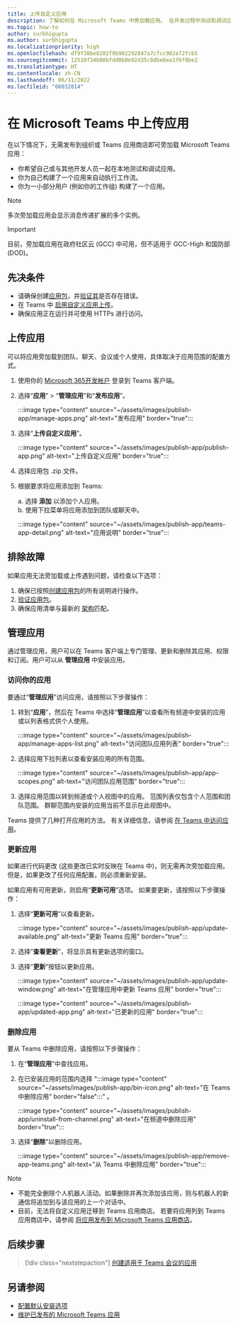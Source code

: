 ```yaml
---
title: 上传自定义应用
description: 了解如何在 Microsoft Teams 中旁加载应用。 在开发过程中测试和调试应用时，旁加载很常见。
ms.topic: how-to
author: surbhigupta
ms.author: surbhigupta
ms.localizationpriority: high
ms.openlocfilehash: df9f38be8202f9b982292847a7cfcc982e72fcb5
ms.sourcegitcommit: 12510f34b00bfdd0b0e92d35c8dbe6ea1f6f0be2
ms.translationtype: HT
ms.contentlocale: zh-CN
ms.lasthandoff: 06/11/2022
ms.locfileid: "66032814"
---
```

# <a name="upload-your-app-in-microsoft-teams"></a>在 Microsoft Teams 中上传应用

在以下情况下，无需发布到组织或 Teams 应用商店即可旁加载 Microsoft Teams 应用：

* 你希望自己或与其他开发人员一起在本地测试和调试应用。
* 你为自己构建了一个应用来自动执行工作流。
* 你为一小部分用户 (例如你的工作组) 构建了一个应用。

> [!NOTE]
> 多次旁加载应用会显示消息传递扩展的多个实例。

> [!IMPORTANT]
> 目前，旁加载应用在政府社区云 (GCC) 中可用，但不适用于 GCC-High 和国防部 (DOD)。

## <a name="prerequisites"></a>先决条件

* 请确保创建[应用包](~/concepts/build-and-test/apps-package.md)，并[验证其](https://dev.teams.microsoft.com/appvalidation.html)是否存在错误。
* 在 Teams 中 [启用自定义应用上传](~/concepts/build-and-test/prepare-your-o365-tenant.md#enable-custom-teams-apps-and-turn-on-custom-app-uploading)。
* 确保应用正在运行并可使用 HTTPs 进行访问。

## <a name="upload-your-app"></a>上传应用

可以将应用旁加载到团队、聊天、会议或个人使用，具体取决于应用范围的配置方式。

1. 使用你的 [Microsoft 365开发帐户](https://developer.microsoft.com/en-us/microsoft-365/dev-program) 登录到 Teams 客户端。
1. 选择“**应用**” > “**管理应用**”和“**发布应用**”。

    :::image type="content" source="~/assets/images/publish-app/manage-apps.png" alt-text="发布应用" border="true":::

1. 选择“**上传自定义应用**”。

   :::image type="content" source="~/assets/images/publish-app/publish-app.png" alt-text="上传自定义应用" border="true":::

1. 选择应用包 .zip 文件。
1. 根据要求将应用添加到 Teams:</br>

   a. 选择 **添加** 以添加个人应用。</br> b. 使用下拉菜单将应用添加到团队或聊天中。

    :::image type="content" source="~/assets/images/publish-app/teams-app-detail.png" alt-text="应用说明" border="true":::

## <a name="troubleshoot"></a>排除故障

如果应用无法旁加载或上传遇到问题，请检查以下选项：

1. 确保已按照[创建应用包](../../concepts/build-and-test/apps-package.md)的所有说明进行操作。
1. [验证应用包](https://dev.teams.microsoft.com/appvalidation.html)。
1. 确保应用清单与最新的 [架构](../../resources/schema/manifest-schema.md)匹配。

## <a name="manage-your-apps"></a>管理应用

通过管理应用，用户可以在 Teams 客户端上专门管理、更新和删除其应用、权限和订阅。用户可以从 **管理应用** 中安装应用。

### <a name="access-your-app"></a>访问你的应用

要通过“**管理应用**”访问应用，请按照以下步骤操作：

1. 转到“**应用**”，然后在 Teams 中选择“**管理应用**”以查看所有频道中安装的应用或以列表格式供个人使用。

    :::image type="content" source="~/assets/images/publish-app/manage-apps-list.png" alt-text="访问团队应用列表" border="true":::
    
1. 选择应用下拉列表以查看安装应用的所有范围。
    
    :::image type="content" source="~/assets/images/publish-app/app-scopes.png" alt-text="访问团队应用范围" border="true":::
    
1. 选择应用范围以转到频道或个人视图中的应用。 范围列表仅包含个人范围和团队范围。 群聊范围内安装的应用当前不显示在此视图中。
    
Teams 提供了几种打开应用的方法。 有关详细信息，请参阅 [在 Teams 中访问应用](https://support.microsoft.com/office/access-your-apps-in-teams-0758cb09-9e85-40e7-a974-51df7734646a)。

### <a name="update-your-app"></a>更新应用

如果进行代码更改 (这些更改已实时反映在 Teams 中)，则无需再次旁加载应用。 但是，如果更改了任何应用配置，则必须重新安装。

如果应用有可用更新，则启用“**更新可用**”选项。 如果要更新，请按照以下步骤操作：

1. 选择“**更新可用**”以查看更新。

     :::image type="content" source="~/assets/images/publish-app/update-available.png" alt-text="更新 Teams 应用" border="true":::

1. 选择“**查看更新**”，将显示具有更新选项的窗口。
1. 选择“**更新**”按钮以更新应用。
    
     :::image type="content" source="~/assets/images/publish-app/update-window.png" alt-text="在管理应用中更新 Teams 应用" border="true":::

     :::image type="content" source="~/assets/images/publish-app/updated-app.png" alt-text="已更新的应用" border="true":::

### <a name="remove-your-app"></a>删除应用

要从 Teams 中删除应用，请按照以下步骤操作：

1. 在“**管理应用**”中查找应用。
1. 在已安装应用的范围内选择&nbsp;“:::image type="content" source="~/assets/images/publish-app/bin-icon.png" alt-text="在 Teams 中删除应用" border="false":::”&nbsp;。
        
    :::image type="content" source="~/assets/images/publish-app/uninstall-from-channel.png" alt-text="在频道中删除应用" border="true":::

1. 选择“**删除**”以删除应用。
    
    :::image type="content" source="~/assets/images/publish-app/remove-app-teams.png" alt-text="从 Teams 中删除应用" border="true":::

> [!NOTE]
>
> * 不能完全删除个人机器人活动。如果删除并再次添加该应用，则与机器人的新通信将追加到与该应用的上一个对话中。
> * 目前，无法将自定义应用迁移到 Teams 应用商店。 若要将应用列到 Teams 应用商店中，请参阅 [将应用发布到 Microsoft Teams 应用商店](appsource/publish.md)。

## <a name="next-step"></a>后续步骤

> [!div class="nextstepaction"]
>[创建适用于 Teams 会议的应用](../../apps-in-teams-meetings/teams-apps-in-meetings.md)

## <a name="see-also"></a>另请参阅

* [配置默认安装选项](~/concepts/deploy-and-publish/add-default-install-scope.md)
* [维护已发布的 Microsoft Teams 应用](~/concepts/deploy-and-publish/appsource/post-publish/overview.md)
